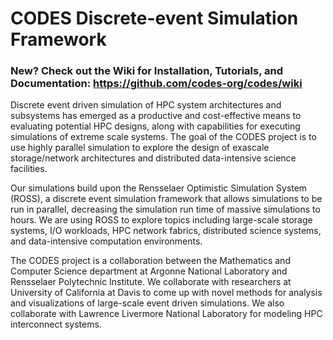 # CODES Discrete-event Simulation Framework

### New? Check out the Wiki for Installation, Tutorials, and Documentation: https://github.com/codes-org/codes/wiki

Discrete event driven simulation of HPC system architectures and subsystems has emerged as a productive and cost-effective means to evaluating potential HPC designs, along with capabilities for executing simulations of extreme scale systems. The goal of the CODES project is to use highly parallel simulation to explore the design of exascale storage/network architectures and distributed data-intensive science facilities. 

Our simulations build upon the Rensselaer Optimistic Simulation System (ROSS), a discrete event simulation framework that allows simulations to be run in parallel, decreasing the simulation run time of massive simulations to hours. We are using ROSS to explore topics including large-scale storage systems, I/O workloads, HPC network fabrics, distributed science systems, and data-intensive computation environments.

The CODES project is a collaboration between the Mathematics and Computer Science department at Argonne National Laboratory and Rensselaer Polytechnic Institute. We collaborate with researchers at University of California at Davis to come up with novel methods for analysis and visualizations of large-scale event driven simulations. We also collaborate with Lawrence Livermore National Laboratory for modeling HPC interconnect systems.
